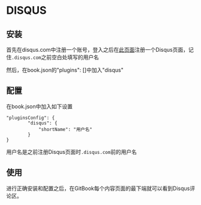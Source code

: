 # DISQUS 

<!-- ## 背景 -->

## 安装
首先在disqus.com中注册一个账号，登入之后在[此页面](https://disqus.com/admin/create/)注册一个Disqus页面，记住`.disqus.com`之前空白处填写的用户名

然后，在book.json的"plugins": []中加入"disqus"

## 配置
在book.json中加入如下设置
```
"pluginsConfig": {
        "disqus": {
            "shortName": "用户名"
        }
}
```

用户名是之前注册Disqus页面时`.disqus.com`前的用户名

## 使用
进行正确安装和配置之后，在GitBook每个内容页面的最下端就可以看到Disqus评论区。


<!-- ## 体验 -->

